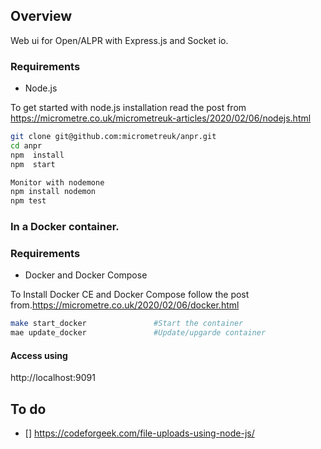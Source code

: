 ## Overview
Web ui for Open/ALPR with Express.js and Socket io.


### Requirements
- Node.js

To get started with node.js installation read the post from https://micrometre.co.uk/micrometreuk-articles/2020/02/06/nodejs.html


``` bash
git clone git@github.com:micrometreuk/anpr.git
cd anpr
npm  install 
npm  start

Monitor with nodemone 
npm install nodemon
npm test
```

###  In a Docker container.

### Requirements
- Docker and Docker Compose

To Install Docker CE and Docker Compose follow the post from.https://micrometre.co.uk/2020/02/06/docker.html

``` bash
make start_docker               #Start the container
mae update_docker               #Update/upgarde container  
```

#### Access using
http://localhost:9091  


## To do


- [] https://codeforgeek.com/file-uploads-using-node-js/






